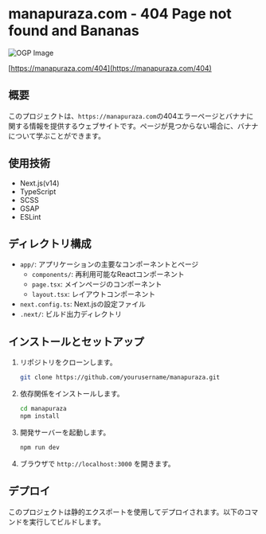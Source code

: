 # manapuraza.com - 404 Page not found and Bananas

![OGP Image](./public/ogp.jpg)

[https://manapuraza.com/404](https://manapuraza.com/404)

## 概要

このプロジェクトは、`https://manapuraza.com`の404エラーページとバナナに関する情報を提供するウェブサイトです。ページが見つからない場合に、バナナについて学ぶことができます。

## 使用技術

- Next.js(v14)
- TypeScript
- SCSS
- GSAP
- ESLint

## ディレクトリ構成

- `app/`: アプリケーションの主要なコンポーネントとページ
  - `components/`: 再利用可能なReactコンポーネント
  - `page.tsx`: メインページのコンポーネント
  - `layout.tsx`: レイアウトコンポーネント
- `next.config.ts`: Next.jsの設定ファイル
- `.next/`: ビルド出力ディレクトリ

## インストールとセットアップ

1. リポジトリをクローンします。

   ```bash
   git clone https://github.com/yourusername/manapuraza.git
   ```

2. 依存関係をインストールします。

   ```bash
   cd manapuraza
   npm install
   ```

3. 開発サーバーを起動します。

   ```bash
   npm run dev
   ```

4. ブラウザで `http://localhost:3000` を開きます。

## デプロイ

このプロジェクトは静的エクスポートを使用してデプロイされます。以下のコマンドを実行してビルドします。
